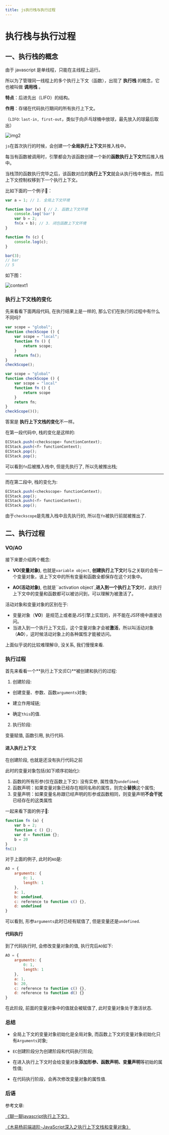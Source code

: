 ```yaml
---
title: js执行栈与执行过程
---
```


# 执行栈与执行过程

## 一、执行栈的概念

由于 javascript 是单线程，只能在主线程上运行。

所以为了管理同一线程上的多个执行上下文（函数），出现了 **执行栈** 的概念，它也被叫做 **调用栈** 。

**特点**：后进先出（LIFO）的结构。

**作用**：存储在代码执行期间的所有执行上下文。

（`LIFO`: `last-in, first-out`，类似于向乒乓球桶中放球，最先放入的球最后取出）

![img2](https://hexo-blog-1256114407.cos.ap-shenzhen-fsi.myqcloud.com/executionContext3.png)

`js`在首次执行的时候，会创建一个**全局执行上下文**并推入栈中。

每当有函数被调用时，引擎都会为该函数创建一个新的**函数执行上下文**然后推入栈中。

当栈顶的函数执行完毕之后，该函数对应的**执行上下文**就会从执行栈中推出，然后上下文控制权移到下一个执行上下文。

比如下面的一个例子🌰：

```javascript
var a = 1; // 1. 全局上下文环境

function bar (x) { // 2. 函数上下文环境
    console.log('bar')
    var b = 2;
    fn(x + b); // 3. 闭包函数上下文环境
}

function fn (c) {
    console.log(c);
}

bar(3);
// bar
// 5
```

如下图：

![context1](https://hexo-blog-1256114407.cos.ap-shenzhen-fsi.myqcloud.com/context1.png)


### 执行上下文栈的变化

先来看看下面两段代码, 在执行结果上是一样的, 那么它们在执行的过程中有什么不同吗?

```javascript
var scope = "global";
function checkScope () {
	var scope = "local";
	function fn () {
		return scope;
	}
	return fn();
}
checkScope();
```

```javascript
var scope = "global"
function checkScope () {
	var scope = "local"
	function fn () {
		return scope
	}
	return fn;
}
checkScope()();
```

答案是 **执行上下文栈的变化**不一样。

在第一段代码中, 栈的变化是这样的:

```javascript
ECStack.push(<checkscope> functionContext);
ECStack.push(<f> functionContext);
ECStack.pop();
ECStack.pop();
```

可以看到`fn`后被推入栈中, 但是先执行了, 所以先被推出栈;

---

而在第二段中, 栈的变化为:

```javascript
ECStack.push(<checkscope> functionContext);
ECStack.pop();
ECStack.push(<f> functionContext);
ECStack.pop();
```

由于`checkscope`是先推入栈中且先执行的, 所以在`fn`被执行前就被推出了.

## 二、执行过程

### VO/AO

接下来要介绍两个概念:

- **VO(变量对象)**, 也就是`variable object`, **创建执行上下文**时与之关联的会有一个变量对象，该上下文中的所有变量和函数全都保存在这个对象中。

- **AO(活动对象)**, 也就是``activation object`,**进入到一个执行上下文**时，此执行上下文中的变量和函数都可以被访问到，可以理解为被激活了。


活动对象和变量对象的区别在于:

- 变量对象（**VO**）是规范上或者是JS引擎上实现的，并不能在JS环境中直接访问。
- 当进入到一个执行上下文后，这个变量对象才会被**激活**，所以叫活动对象（**AO**），这时候活动对象上的各种属性才能被访问。

上面似乎说的比较难理解😢, 没关系, 我们慢慢来看.

### 执行过程

首先来看看一个**执行上下文(EC)**被创建和执行的过程:

1. 创建阶段:

- 创建变量、参数、函数`arguments`对象;

- 建立作用域链;

- 确定`this`的值.

2. 执行阶段:

 变量赋值, 函数引用, 执行代码.

#### 进入执行上下文

在创建阶段, 也就是还没有执行代码之前

此时的变量对象包括(如下顺序初始化):

1. 函数的所有形参(仅在函数上下文): 没有实参, 属性值为`undefined`;
2. 函数声明：如果变量对象已经存在相同名称的属性，则完全**替换**这个属性;
3. 变量声明：如果变量名称跟已经声明的形参或函数相同，则变量声明**不会干扰**已经存在的这类属性

一起来看下面的例子🌰:

```javascript
function fn (a) {
	var b = 2;
	function c () {};
	var d = function {};
	b = 20
}
fn(1)
```

对于上面的例子, 此时的`AO`是:

```javascript
AO = {
	arguments: {
		0: 1,
		length: 1
	},
	a: 1,
	b: undefined,
	c: reference to function c() {},
	d: undefined
}
```

可以看到, 形参`arguments`此时已经有赋值了, 但是变量还是`undefined`.


#### 代码执行

到了代码执行时, 会修改变量对象的值, 执行完后`AO`如下:

```javascript
AO = {
	arguments: {
		0: 1,
		length: 1
	},
	a: 1,
	b: 20,
	c: reference to function c() {},
	d: reference to function d() {}
}
```

在此阶段, 前面的变量对象中的值就会被赋值了, 此时变量对象处于激活状态.



### 总结

- 全局上下文的变量对象初始化是全局对象, 而函数上下文的变量对象初始化只有`Arguments`对象;
- `EC`创建阶段分为创建阶段和代码执行阶段;
- 在进入执行上下文时会给变量对象**添加形参、函数声明、变量声明**等初始的属性值;

- 在代码执行阶段，会再次修改变量对象的属性值.



### 后语

参考文章:

[《聊一聊javascript执行上下文》](https://juejin.im/post/5ac301d151882510fd3fcf3a#heading-2)

[《木易杨前端进阶-JavaScript深入之执行上下文栈和变量对象》](https://muyiy.cn/blog/1/1.2.html#执行上下文)